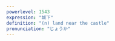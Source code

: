 ```yaml
---
powerlevel: 1543
expression: "城下"
definition: "(n) land near the castle"
pronunciation: "じょうか"
---
```

